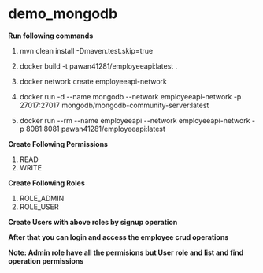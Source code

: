 # demo_mongodb

**Run following commands**

1. mvn clean install -Dmaven.test.skip=true 

2. docker build -t pawan41281/employeeapi:latest .

3. docker network create employeeapi-network

4. docker run -d --name mongodb --network employeeapi-network -p 27017:27017 mongodb/mongodb-community-server:latest

5. docker run --rm --name employeeapi --network employeeapi-network -p 8081:8081 pawan41281/employeeapi:latest

**Create Following Permissions**

1. READ
2. WRITE

**Create Following Roles**

1. ROLE_ADMIN
2. ROLE_USER

**Create Users with above roles by signup operation**

**After that you can login and access the employee crud operations**

**Note: Admin role have all the permisions but User role and list and find operation permissions**
  
